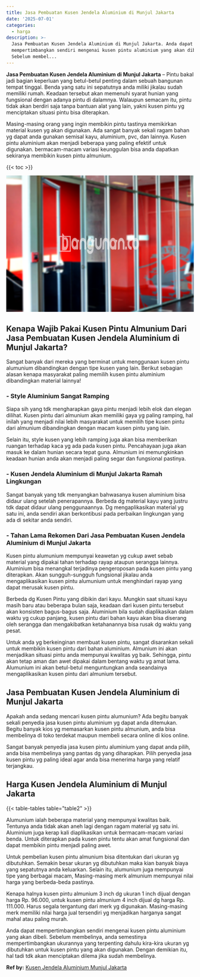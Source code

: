 ```yaml
---
title: Jasa Pembuatan Kusen Jendela Aluminium di Munjul Jakarta
date: '2025-07-01'
categories:
  - harga
description: >-
  Jasa Pembuatan Kusen Jendela Aluminium di Munjul Jakarta. Anda dapat
  mempertimbangkan sendiri mengenai kusen pintu aluminium yang akan dibeli.
  Sebelum membel...
---
```


**Jasa Pembuatan Kusen Jendela Aluminium di Munjul Jakarta** – Pintu bakal jadi bagian keperluan yang betul-betul penting dalam sebuah bangunan tempat tinggal. Benda yang satu ini sepatutnya anda miliki jikalau sudah memiliki rumah. Keadaan tersebut akan memenuhi syarat hunian yang fungsional dengan adanya pintu di dalamnya. Walaupun semacam itu, pintu tidak akan berdiri saja tanpa bantuan alat yang lain, yakni kusen pintu yg menciptakan situasi pintu bisa diterapkan.

Masing-masing orang yang ingin membikin pintu tastinya memikirkan material kusen yg akan digunakan. Ada sangat banyak sekali ragam bahan yg dapat anda gunakan semisal kayu, aluminium, pvc, dan lainnya. Kusen pintu aluminium akan menjadi beberapa yang paling efektif untuk digunakan. bermacam-macam variasi keunggulan bisa anda dapatkan sekiranya membikin kusen pintu almunium.

{{< toc >}}

![Jasa Pembuatan Kusen Jendela Aluminium di Munjul Jakarta](/images/harga-kusen-jendela-alumunium-21.png)

## Kenapa Wajib Pakai Kusen Pintu Almunium Dari Jasa Pembuatan Kusen Jendela Aluminium di Munjul Jakarta?

Sangat banyak dari mereka yang berminat untuk menggunaan kusen pintu alumunium dibandingkan dengan tipe kusen yang lain. Berikut sebagian alasan kenapa masyarakat paling memilih kusen pintu aluminium dibandingkan material lainnya!

### \- Style Aluminium Sangat Ramping

Siapa sih yang tdk mengharapkan gaya pintu menjadi lebih elok dan elegan dilihat. Kusen pintu dari almunium akan memiliki gaya yg paling ramping, hal inilah yang menjadi nilai lebih masyarakat untuk memilih tipe kusen pintu dari almunium dibandingkan dengan macam kusen pintu yang lain.

Selain itu, style kusen yang lebih ramping juga akan bisa memberikan ruangan terhadap kaca yg ada pada kusen pintu. Pencahayaan juga akan masuk ke dalam hunian secara tepat guna. Almunium ini memungkinkan keadaan hunian anda akan menjadi paling segar dan fungsional pastinya.

### \- Kusen Jendela Aluminium di Munjul Jakarta Ramah Lingkungan

Sangat banyak yang tdk menyangkan bahwasanya kusen aluminium bisa didaur ulang setelah penerapannya. Berbeda dg material kayu yang justru tdk dapat didaur ulang penggunaannya. Dg mengaplikasikan material yg satu ini, anda sendiri akan berkontibusi pada perbaikan lingkungan yang ada di sekitar anda sendiri.

### \- Tahan Lama Rekomen Dari Jasa Pembuatan Kusen Jendela Aluminium di Munjul Jakarta

Kusen pintu alumunium mempunyai keawetan yg cukup awet sebab material yang dipakai tahan terhadap rayap ataupun serangga lainnya. Aluminium bisa menangkal terjadinya pengeroposan pada kusen pintu yang diterapkan. Akan sungguh-sungguh fungsional jikalau anda mengaplikasikan kusen pintu alumunium untuk menghindari rayap yang dapat merusak kusen pintu.

Berbeda dg Kusen Pintu yang dibikin dari kayu. Mungkin saat situasi kayu masih baru atau beberapa bulan saja, keadaan dari kusen pintu tersebut akan konsisten bagus-bagus saja. Aluminium bila sudah diaplikasikan dalam waktu yg cukup panjang, kusen pintu dari bahan kayu akan bisa diserang oleh serangga dan mengakibatkan ketahanannya bisa rusak dg waktu yang pesat.

Untuk anda yg berkeinginan membuat kusen pintu, sangat disarankan sekali untuk membikin kusen pintu dari bahan aluminium. Almunium ini akan menjadikan situasi pintu anda mempunyai kwalitas yg baik. Sehingga, pintu akan tetap aman dan awet dipakai dalam bentang waktu yg amat lama. Alumunium ini akan betul-betul menguntungkan anda seandainya mengaplikasikan kusen pintu dari almunium tersebut.

## Jasa Pembuatan Kusen Jendela Aluminium di Munjul Jakarta

Apakah anda sedang mencari kusen pintu alumunium? Ada begitu banyak sekali penyedia jasa kusen pintu aluminium yg dapat anda ditemukan. Begitu banyak kios yg memasarkan kusen pintu almunium, anda bisa membelinya di toko terdekat maupun membeli secara online di kios online.

Sangat banyak penyedia jasa kusen pintu aluminium yang dapat anda pilih, anda bisa membelinya yang pantas dg yang diharapkan. Pilih penyedia jasa kusen pintu yg paling ideal agar anda bisa menerima harga yang relatif terjangkau.

## Harga Kusen Jendela Aluminium di Munjul Jakarta

{{< table-tables table="table2" >}}

Alumunium ialah beberapa material yang mempunyai kwalitas baik. Tentunya anda tidak akan aneh lagi dengan ragam material yg satu ini. Aluminium juga kerap kali diaplikasikan untuk bermacam-macam variasi benda. Untuk diterapkan pada kusen pintu tentu akan amat fungsional dan dapat membikin pintu menjadi paling awet.

Untuk pembelian kusen pintu almunium bisa ditentukan dari ukuran yg dibutuhkan. Semakin besar ukuran yg dibutuhkan maka kian banyak biaya yang sepatutnya anda keluarkan. Selain itu, alumunium juga mempunyai tipe yang berbagai macam, Masing-masing merk almunium mempunyai nilai harga yang berbeda-beda pastinya.

Kenapa halnya kusen pintu almunium 3 inch dg ukuran 1 inch dijual dengan harga Rp. 96.000, untuk kusen pintu almunium 4 inch dijual dg harga Rp. 111.000. Harus segala tergantung dari merk yg digunakan. Masing-masing merk memiliki nilai harga jual tersendiri yg menjadikan harganya sangat mahal atau paling murah.

Anda dapat mempertimbangkan sendiri mengenai kusen pintu aluminium yang akan dibeli. Sebelum membelinya, anda semestinya mempertimbangkan ukurannya yang terpenting dahulu kira-kira ukuran yg dibutuhkan untuk kusen pintu yang akan digunakan. Dengan demikian itu, hal tadi tdk akan menciptakan dilema jika sudah membelinya.

**Ref by:** [Kusen Jendela Aluminium Munjul Jakarta](https://id.wikipedia.org/wiki/Kusen)
